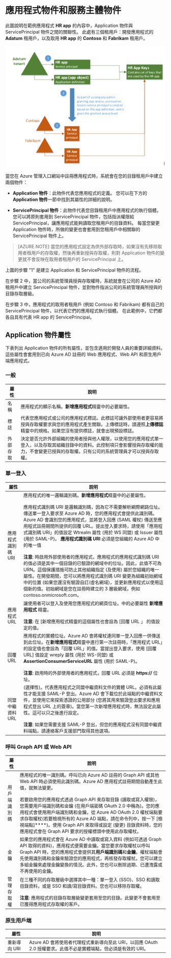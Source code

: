 <properties
   pageTitle="應用程式物件和服務主體物件 | Microsoft Azure"
   description="Azure Active Directory 中 Application 物件與 ServicePrincipal 物件間的關聯性討論"
   documentationCenter="dev-center-name"
   authors="msmbaldwin"
   manager="mbaldwin"
   services="active-directory"
   editor=""/>

<tags
   ms.service="active-directory"
   ms.devlang="na"
   ms.topic="article"
   ms.tgt_pltfrm="na"
   ms.workload="identity"
   ms.date="09/17/2015"
   ms.author="mbaldwin"/>



# 應用程式物件和服務主體物件

此圖說明在範例應用程式 **HR app** 的內容中，Application 物件與 ServicePrincipal 物件之間的關聯性。 此處有三個租用戶：開發應用程式的 **Adatum** 租用戶，以及取用 **HR app** 的 **Contoso** 和 **Fabrikam** 租用戶。

![Application 物件和 ServicePrincipal 物件之間的關聯性](./media/active-directory-application-objects/application-objects-relationship.png)


當您在 Azure 管理入口網站中註冊應用程式時，系統會在您的目錄租用戶中建立兩個物件：

- **Application 物件**：此物件代表您應用程式的定義。 您可以在下方的 **Application 物件**一節中找到其屬性的詳細的說明。

- **ServicePrincipal 物件**：此物件代表您目錄租用戶中應用程式的執行個體。 您可以將原則套用到 ServicePrincipal 物件，包括指派權限給 ServicePrincipal，讓應用程式能夠讀取您租用戶的目錄資料。 每當您變更 Application 物件時，所做的變更也會套用到您租用戶中相關聯的 ServicePrincipal 物件上。


> [AZURE.NOTE] 當您的應用程式設定為供外部存取時，如果沒有先移除取用者租用戶的存取權，然後再重新授與存取權，則對 Application 物件的變更就不會反映在取用者租用戶的 ServicePrincipal 上。



上圖的步驟 "1" 是建立 Application 和 ServicePrincipal 物件的流程。

在步驟 2 中，當公司的系統管理員授與存取權時，系統就會在公司的 Azure AD 租用戶中建立 ServicePrincipal 物件，並對物件指派公司的系統管理員所授與的目錄存取層級。

在步驟 3 中，應用程式的取用者租用戶 (例如 Contoso 和 Fabrikam) 都有自己的 ServicePrincipal 物件，以代表它們的應用程式執行個體。 在此範例中，它們都各自具有代表 HR app 的 ServicePrincipal。





## Application 物件屬性

下表列出 Application 物件的所有屬性，並包含適用於開發人員的重要詳細資料。 這些屬性會套用到已向 Azure AD 註冊的 Web 應用程式、Web API 和原生用戶端應用程式。


### 一般

 屬性| 說明
| ------------- | -----------
| 名稱| 應用程式的顯示名稱。**新增應用程式**精靈中的必要屬性。
| 標誌| 代表您應用程式或公司的應用程式標誌。此標誌可讓外部使用者更容易將授與存取權要求與您的應用程式產生關聯。上傳標誌時，請遵照**上傳標誌**精靈中的規格。如果您沒有提供標誌，就會出現預設標誌。
| 外部存取| 決定是否允許外部組織的使用者授與他人權限，以使用您的應用程式單一登入，以及存取其組織目錄中的資料。此控制項只會影響授與存取權的能力，不會變更已授與的存取權。只有公司的系統管理員才可以授與存取權。


### 單一登入

 屬性| 說明
| ------------- | -----------
| 應用程式識別碼 URI| 應用程式的唯一邏輯識別碼。**新增應用程式**精靈中的必要屬性。<br><br>應用程式識別碼 URI 是邏輯識別碼，因為它不需要解析網際網路位址。傳送單一登入要求至 Azure AD 時，您的應用程式會提供此識別碼。Azure AD 會識別您的應用程式，並將登入回應 (SAML 權杖) 傳送至應用程式註冊期間所提供的回覆 URL。提出登入要求時，請使用「應用程式識別碼 URI」的值設定 Wtrealm 屬性 (用於 WS 同盟) 或 Issuer 屬性 (用於 SAML-P)。 **應用程式識別碼 URI** 必須是您組織的 Azure AD 中的唯一值<br><br>**注意**: 時啟用外部使用者的應用程式，應用程式的應用程式識別碼 URI 的值必須是其中一個目錄的已驗證的網域中的位址。因此，此值不可為 URN。這個保護措施可防止其他組織指定 (及使用) 屬於您組織的唯一屬性。在開發期間，您可以將應用程式識別碼 URI 變更為組織初始網域中的位置 (如果您還沒有驗證自訂/虛名網域)，並更新應用程式以使用這個新的值。初始網域是您在註冊時建立的 3 層級網域，例如 contoso.onmicrosoft.com。
| 應用程式 URL| 讓使用者可以登入及使用您應用程式的網頁位址。中的必要屬性 **新增應用程式** 精靈。<br><BR>**注意**: 在 [新增應用程式精靈的這個屬性也會設為 [回覆 URL 」 的值設定的值。
| 回覆 URL| 應用程式的實體位址。Azure AD 會將權杖連同單一登入回應一併傳送到此位址。在**新增應用程式**精靈中進行第一次註冊時，「應用程式 URL」的設定值也會設為「回覆 URL」的值。當提出登入要求，使用 [回覆 URL] 值設定 wreply 屬性 (用於 WS-同盟) 或 **AssertionConsumerServiceURL** 屬性 (用於 SAML-P)。<br><BR>**注意**: 啟用時的外部使用者的應用程式，回覆 URL 必須是 **https://** 位址。
| 同盟中繼資料 URL| (選擇性)。代表應用程式之同盟中繼資料文件的實體 URL。必須有此屬性才能支援 SAML-P 登出。Azure AD 會下載位於此端點的中繼資料文件，並使用它來探索憑證的公用部分 (您將其用來驗證登出要求和應用程式登出 URL 上的簽章)。當您第一次新增應用程式時，無法設定此屬性。這可以只之後進行設定。<br><BR>**注意**: 如果您需要支援 SAML-P 登出，但您的應用程式沒有同盟中繼資料端點，請連絡客戶支援部門取得其他選項。


### 呼叫 Graph API 或 Web API

 屬性| 說明
| ------------- | -----------
| 用戶端識別碼| 應用程式的唯一識別碼。呼叫已向 Azure AD 註冊的 Graph API 或其他 Web API 時必須使用此識別碼。Azure AD 應用程式註冊期間自動產生此值，就無法變更。<BR><BR>若要啟用您的應用程式透過 Graph API 來存取目錄 (讀取或寫入權限)，您需要用戶端識別碼和金鑰 (在用戶端密碼 OAuth 2.0 中稱為)。您的應用程式會使用用戶端識別碼和金鑰，從 Azure AD OAuth 2.0 權杖端點要求存取權杖(若要檢視所有的 Azure AD 端點，請在命令列中，按一下 [檢視端點]****)。使用 Graph API 來取得或設定 (變更) 目錄資料時，您的應用程式會在 Graph API 要求的授權標頭中使用此存取權杖。
| 金鑰| 如果您的應用程式會在 Azure AD 中讀取或寫入資料 (例如可透過 Graph API 取得的資料)，應用程式便需要金鑰。當您要求存取權杖以呼叫 Graph API 時，您的應用程式會提供其**用戶端識別碼**和**金鑰**。權杖端點會先使用識別碼和金鑰來驗證您的應用程式，再核發存取權杖。您可以建立多組金鑰來處理金鑰變換的情況。此外，您也可以刪除過期、已遭洩露或不再使用的金鑰。
| 管理存取權| 在三種不同的存取層級中選擇其中一種：單一登入 (SSO)、SSO 和讀取目錄資料，或是 SSO 和讀/寫目錄資料。您也可以移除存取權。<br><BR>**注意**: 應用程式的目錄存取層級變更套用至您的目錄。此變更不會套用至已獲得應用程式存取權的客戶。


### 原生用戶端

 屬性| 說明
| ------------- | -----------
| 重新導向 URI| Azure AD 會將使用者代理程式重新導向至此 URI，以回應 OAuth 2.0 授權要求。此值不必是實體端點，但必須是有效的 URI。

# #



